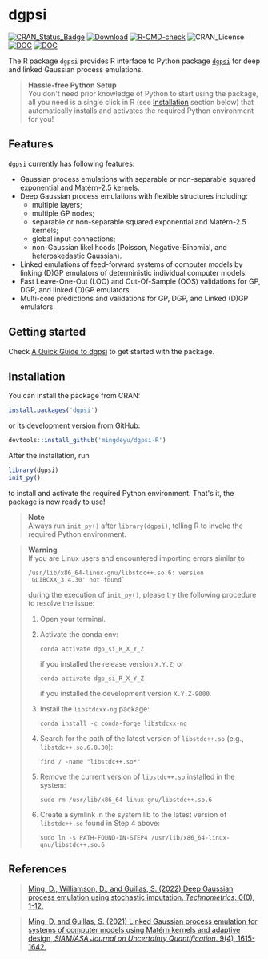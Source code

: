 # dgpsi
  [![CRAN_Status_Badge](https://www.r-pkg.org/badges/version/dgpsi)](https://CRAN.R-project.org/package=dgpsi)
  [![Download](https://cranlogs.r-pkg.org/badges/grand-total/dgpsi?color=brightgreen)](https://CRAN.R-project.org/package=dgpsi)
  [![R-CMD-check](https://github.com/mingdeyu/dgpsi_R/actions/workflows/R-CMD-check.yaml/badge.svg)](https://github.com/mingdeyu/dgpsi-R/actions/workflows/R-CMD-check.yaml)
  ![CRAN_License](https://img.shields.io/cran/l/dgpsi?color=green)
  [![DOC](https://img.shields.io/badge/DOC-Linked%20GP-informational)](https://epubs.siam.org/doi/abs/10.1137/20M1323771)
  [![DOC](https://img.shields.io/badge/DOC-Deep%20GP-informational)](https://doi.org/10.1080/00401706.2022.2124311)
  
The R package `dgpsi` provides R interface to Python package [`dgpsi`](https://github.com/mingdeyu/DGP) for deep and linked Gaussian process emulations. 

> **Hassle-free Python Setup**  
> You don't need prior knowledge of Python to start using the package, all you need is a single click in R (see [Installation](#installation) section below) that automatically installs and activates the required Python environment for you!

## Features
`dgpsi` currently has following features:

* Gaussian process emulations with separable or non-separable squared exponential and Mat&eacute;rn-2.5 kernels.
* Deep Gaussian process emulations with flexible structures including: 
    - multiple layers;
    - multiple GP nodes;
    - separable or non-separable squared exponential and Mat&eacute;rn-2.5 kernels;
    - global input connections;
    - non-Gaussian likelihoods (Poisson, Negative-Binomial, and heteroskedastic Gaussian).
* Linked emulations of feed-forward systems of computer models by linking (D)GP emulators of deterministic individual computer models.
* Fast Leave-One-Out (LOO) and Out-Of-Sample (OOS) validations for GP, DGP, and linked (D)GP emulators.
* Multi-core predictions and validations for GP, DGP, and Linked (D)GP emulators.

## Getting started
Check [A Quick Guide to dgpsi](https://mingdeyu.github.io/dgpsi-R/articles/dgpsi.html) to get started with the package.

## Installation
You can install the package from CRAN:

```r
install.packages('dgpsi')
```

or its development version from GitHub:

```r
devtools::install_github('mingdeyu/dgpsi-R')
```

After the installation, run 

```r
library(dgpsi)
init_py()
```

to install and activate the required Python environment. That's it, the package is now ready to use!

> **Note**  
> Always run `init_py()` after `library(dgpsi)`, telling R to invoke the required Python environment.

> **Warning**  
> If you are Linux users and encountered importing errors similar to
>
> ```
> /usr/lib/x86_64-linux-gnu/libstdc++.so.6: version 'GLIBCXX_3.4.30' not found`
> ```
>
> during the execution of `init_py()`, please try the following procedure to resolve the issue:
> 
> 1. Open your terminal.
> 2. Activate the conda env:
>
>    ```
>    conda activate dgp_si_R_X_Y_Z
>    ```
>    if you installed the release version `X.Y.Z`; or
>    
>    ```
>    conda activate dgp_si_R_X_Y_Z
>    ```
>    if you installed the development version `X.Y.Z-9000`.
> 3. Install the `libstdcxx-ng` package:
>
>    ```
>    conda install -c conda-forge libstdcxx-ng
>    ```
> 4. Search for the path of the latest version of `libstdc++.so` (e.g., `libstdc++.so.6.0.30`):
>
>    ```
>    find / -name "libstdc++.so*"
>    ```
> 5. Remove the current version of `libstdc++.so` installed in the system:
>
>    ```
>    sudo rm /usr/lib/x86_64-linux-gnu/libstdc++.so.6
>    ```
> 6. Create a symlink in the system lib to the latest version of `libstdc++.so` found in Step 4 above:
>
>    ```
>    sudo ln -s PATH-FOUND-IN-STEP4 /usr/lib/x86_64-linux-gnu/libstdc++.so.6
>    ```

## References
> [Ming, D., Williamson, D., and Guillas, S. (2022) Deep Gaussian process emulation using stochastic imputation. <i>Technometrics</i>. 0(0), 1-12.](https://doi.org/10.1080/00401706.2022.2124311)

> [Ming, D. and Guillas, S. (2021) Linked Gaussian process emulation for systems of computer models using Mat&eacute;rn kernels and adaptive design, <i>SIAM/ASA Journal on Uncertainty Quantification</i>. 9(4), 1615-1642.](https://epubs.siam.org/doi/abs/10.1137/20M1323771)
